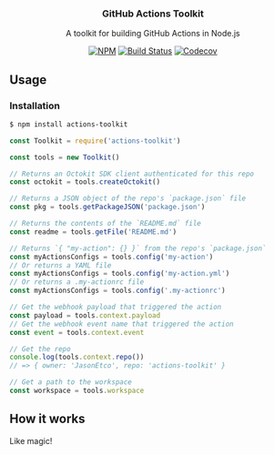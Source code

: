 <h3 align="center">GitHub Actions Toolkit</h3>
<p align="center">A toolkit for building GitHub Actions in Node.js<p>
<p align="center"><a href="https://npmjs.com/package/actions-toolkit"><img src="https://badgen.net/npm/v/actions-toolkit" alt="NPM"></a> <a href="https://travis-ci.org/JasonEtco/actions-toolkit"><img src="https://badgen.now.sh/travis/JasonEtco/actions-toolkit" alt="Build Status"></a> <a href="https://codecov.io/gh/JasonEtco/actions-toolkit/"><img src="https://badgen.now.sh/codecov/c/github/JasonEtco/actions-toolkit" alt="Codecov"></a></p>

## Usage

### Installation

```sh
$ npm install actions-toolkit
```

```js
const Toolkit = require('actions-toolkit')

const tools = new Toolkit()

// Returns an Octokit SDK client authenticated for this repo
const octokit = tools.createOctokit()

// Returns a JSON object of the repo's `package.json` file
const pkg = tools.getPackageJSON('package.json')

// Returns the contents of the `README.md` file
const readme = tools.getFile('README.md')

// Returns `{ "my-action": {} }` from the repo's `package.json`
const myActionsConfigs = tools.config('my-action')
// Or returns a YAML file
const myActionsConfigs = tools.config('my-action.yml')
// Or returns a .my-actionrc file
const myActionsConfigs = tools.config('.my-actionrc')

// Get the webhook payload that triggered the action
const payload = tools.context.payload
// Get the webhook event name that triggered the action
const event = tools.context.event

// Get the repo
console.log(tools.context.repo())
// => { owner: 'JasonEtco', repo: 'actions-toolkit' }

// Get a path to the workspace
const workspace = tools.workspace
```

## How it works

Like magic!
